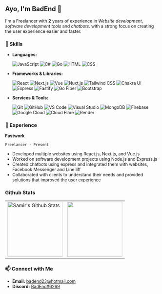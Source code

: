 ## Ayo, I'm BadEnd 👋

I'm a Freelancer with **2** years of experience in *Website development*, *software development tools* and *chatbots*. with a strong focus on creating the user experience easier and faster.

### 🚀 Skills
- **Languages:**

    ![JavaScript](https://img.shields.io/badge/-JavaScript-yellow?style=flat-square&logo=javascript&logoColor=white)
    ![C#](https://img.shields.io/badge/-C%23-purple?style=flat-square&logo=csharp&logoColor=white)
    ![Go](https://img.shields.io/badge/-Go-00ADD8?style=flat-square&logo=go&logoColor=white)
    ![HTML](https://img.shields.io/badge/-HTML-orange?style=flat-square&logo=html5&logoColor=white)
    ![CSS](https://img.shields.io/badge/-CSS-blue?style=flat-square&logo=css3&logoColor=white)

- **Frameworks & Libraries:**
    
    ![React](https://img.shields.io/badge/-React-61DAFB?style=flat-square&logo=react&logoColor=white)
    ![Next.js](https://img.shields.io/badge/-Next.js-000000?style=flat-square&logo=next.js&logoColor=white)
    ![Vue](https://img.shields.io/badge/-Vue-4FC08D?style=flat-square&logo=vue.js&logoColor=white)
    ![Nuxt.js](https://img.shields.io/badge/-Nuxt.js-00C58E?style=flat-square&logo=nuxt.js&logoColor=white)
    ![Tailwind CSS](https://img.shields.io/badge/-Tailwind%20CSS-38B2AC?style=flat-square&logo=tailwind-css&logoColor=white)
    ![Chakra UI](https://img.shields.io/badge/-Chakra%20UI-319795?style=flat-square&logo=chakra-ui&logoColor=white)
    ![Express](https://img.shields.io/badge/-Express-000000?style=flat-square&logo=express&logoColor=white)
    ![Fastify](https://img.shields.io/badge/-Fastify-000000?style=flat-square&logo=fastify&logoColor=white)
    ![Go Fiber](https://img.shields.io/badge/-Go%20Fiber-00ADD8?style=flat-square&logo=go&logoColor=white)
    ![Bootstrap](https://img.shields.io/badge/-Bootstrap-7952B3?style=flat-square&logo=bootstrap&logoColor=white)
  
- **Services & Tools:**

    ![Git](https://img.shields.io/badge/-Git-F05032?style=flat-square&logo=git&logoColor=white)
    ![GitHub](https://img.shields.io/badge/-GitHub-181717?style=flat-square&logo=github&logoColor=white)
    ![VS Code](https://img.shields.io/badge/-VS%20Code-007ACC?style=flat-square&logo=visual-studio-code&logoColor=white)
    ![Visual Studio](https://img.shields.io/badge/-Visual%20Studio-5C2D91?style=flat-square&logo=visual-studio&logoColor=white)
    ![MongoDB](https://img.shields.io/badge/-MongoDB-47A248?style=flat-square&logo=mongodb&logoColor=white)
    ![Firebase](https://img.shields.io/badge/-Firebase-FFCA28?style=flat-square&logo=firebase&logoColor=white)
    ![Google Cloud](https://img.shields.io/badge/-Google%20Cloud-4285F4?style=flat-square&logo=google-cloud&logoColor=white)
    ![Cloud Flare](https://img.shields.io/badge/-Cloud%20Flare-F38020?style=flat-square&logo=cloudflare&logoColor=white)
    ![Render](https://img.shields.io/badge/-Render-000000?style=flat-square&logo=render&logoColor=white)

### 💼 Experience
**Fastwork**

`Freelancer - Present`

- Developed multiple websites using React.js, Next.js, and Vue.js
- Worked on software development projects using Node.js and Express.js
- Created chatbots using express and integrated them with websites, Facebook Messenger and Line liff
- Collaborated with clients to understand their needs and provided solutions that improved the user experience

### Github Stats
<p align="center">
<table>
<tr>
  
  <td>
  <a href="https://github.com/BadEnd777">
  <img align="center" src="https://github-readme-stats.vercel.app/api?username=BadEnd777&show_icons=true&include_all_commits=true&theme=tokyonight&hide_border=true" alt="Samir's Github Stats" height="180rem" />
  </a>
  </td>
    
  <td> 
<a href="https://github.com/BadEnd777"><img align="center" src="https://github-readme-stats.vercel.app/api/top-langs/?username=BadEnd777&layout=compact&theme=tokyonight&hide_border=true" height="180rem"/></a>
  </td>
    
</tr>
</table>
</p>

### 📫 Connect with Me
- **Email:** badend23@hotmail.com
- **Discord:** [BadEnd#6269](https://discord.com/users/1079117717090611260)
